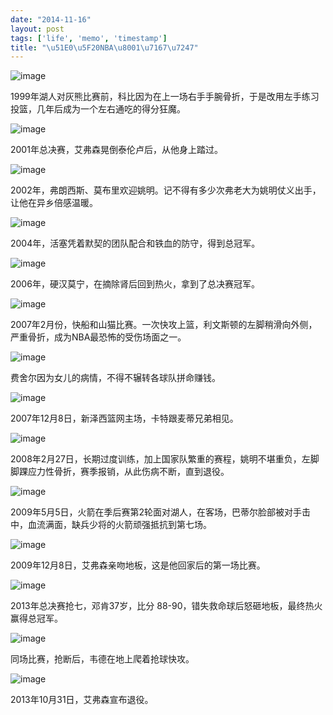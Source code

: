 ```yaml
---
date: "2014-11-16"
layout: post
tags: ['life', 'memo', 'timestamp']
title: "\u51E0\u5F20NBA\u8001\u7167\u7247"
---
```



![image](/images/posts/old-pictures/kobe.jpg)

1999年湖人对灰熊比赛前，科比因为在上一场右手手腕骨折，于是改用左手练习投篮，几年后成为一个左右通吃的得分狂魔。

<!--more-->

![image](/images/posts/old-pictures/iverson.jpg)

2001年总决赛，艾弗森晃倒泰伦卢后，从他身上踏过。

![image](/images/posts/old-pictures/yaoming.jpg)

2002年，弗朗西斯、莫布里欢迎姚明。记不得有多少次弗老大为姚明仗义出手，让他在异乡倍感温暖。

![image](/images/posts/old-pictures/piston.jpg)

2004年，活塞凭着默契的团队配合和铁血的防守，得到总冠军。

![image](/images/posts/old-pictures/mourning.jpg)

2006年，硬汉莫宁，在摘除肾后回到热火，拿到了总决赛冠军。

![image](/images/posts/old-pictures/livingston.jpg)

 2007年2月份，快船和山猫比赛。一次快攻上篮，利文斯顿的左脚稍滑向外侧，严重骨折，成为NBA最恐怖的受伤场面之一。
 
 ![image](/images/posts/old-pictures/fisher.jpg)
 
 费舍尔因为女儿的病情，不得不辗转各球队拼命赚钱。
 
 ![image](/images/posts/old-pictures/carter.jpg)
 
 2007年12月8日，新泽西篮网主场，卡特跟麦蒂兄弟相见。

![image](/images/posts/old-pictures/yaoming1.jpg)

2008年2月27日，长期过度训练，加上国家队繁重的赛程，姚明不堪重负，左脚脚踝应力性骨折，赛季报销，从此伤病不断，直到退役。

![image](/images/posts/old-pictures/battier.jpg)

2009年5月5日，火箭在季后赛第2轮面对湖人，在客场，巴蒂尔脸部被对手击中，血流满面，缺兵少将的火箭顽强抵抗到第七场。

![image](/images/posts/old-pictures/iverson1.jpg)

2009年12月8日，艾弗森亲吻地板，这是他回家后的第一场比赛。

![image](/images/posts/old-pictures/duncan.gif)

2013年总决赛抢七，邓肯37岁，比分 88-90，错失救命球后怒砸地板，最终热火赢得总冠军。

![image](/images/posts/old-pictures/wade.gif)

同场比赛，抢断后，韦德在地上爬着抢球快攻。

![image](/images/posts/old-pictures/iverson2.jpg)

2013年10月31日，艾弗森宣布退役。


